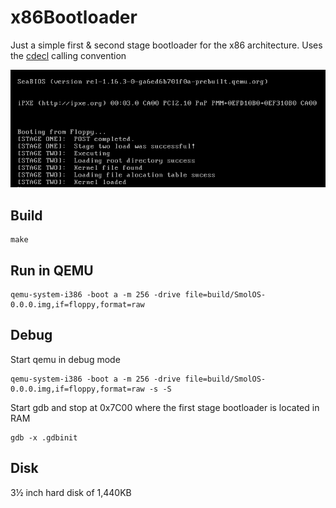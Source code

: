 # x86Bootloader


Just a simple first & second stage bootloader for the x86 architecture. Uses the [cdecl](https://en.wikipedia.org/wiki/X86_calling_conventions) calling convention


<div align="center">
<img src = "output.png">
</div>

## Build

```shell
make
```

## Run in QEMU

```shell
qemu-system-i386 -boot a -m 256 -drive file=build/SmolOS-0.0.0.img,if=floppy,format=raw
```

## Debug
Start qemu in debug mode

```shell
qemu-system-i386 -boot a -m 256 -drive file=build/SmolOS-0.0.0.img,if=floppy,format=raw -s -S
```

Start gdb and stop at 0x7C00 where the first stage bootloader is located in RAM
```shell
gdb -x .gdbinit
```

## Disk

3½ inch hard disk of 1,440KB
